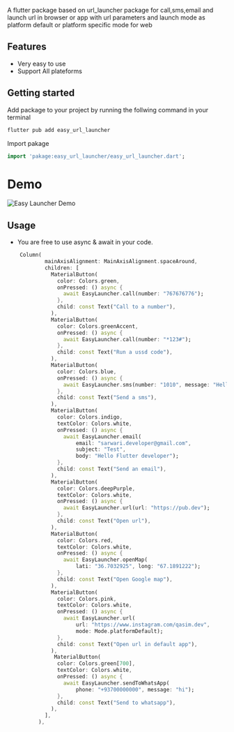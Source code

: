 <!--
This README describes the package. If you publish this package to pub.dev,
this README's contents appear on the landing page for your package.

For information about how to write a good package README, see the guide for
[writing package pages](https://dart.dev/guides/libraries/writing-package-pages).

For general information about developing packages, see the Dart guide for
[creating packages](https://dart.dev/guides/libraries/create-library-packages)
and the Flutter guide for
[developing packages and plugins](https://flutter.dev/developing-packages).
-->

A flutter package based on url_launcher package for call,sms,email and launch url in browser or app with url parameters and launch mode as platform default or platform specific mode for web

## Features

- Very easy to use
- Support All plateforms

## Getting started
Add package to your project by running the follwing command in your terminal

```bat
flutter pub add easy_url_launcher
```

Import pakage
```dart
import 'pakage:easy_url_launcher/easy_url_launcher.dart';
```

# Demo
![Easy Launcher Demo](demo.gif)

## Usage
* You are free to use async & await in your code.

```dart
    Column(
            mainAxisAlignment: MainAxisAlignment.spaceAround,
            children: [
              MaterialButton(
                color: Colors.green,
                onPressed: () async {
                  await EasyLauncher.call(number: "767676776");
                },
                child: const Text("Call to a number"),
              ),
              MaterialButton(
                color: Colors.greenAccent,
                onPressed: () async {
                  await EasyLauncher.call(number: "*123#");
                },
                child: const Text("Run a ussd code"),
              ),
              MaterialButton(
                color: Colors.blue,
                onPressed: () async {
                  await EasyLauncher.sms(number: "1010", message: "Hello");
                },
                child: const Text("Send a sms"),
              ),
              MaterialButton(
                color: Colors.indigo,
                textColor: Colors.white,
                onPressed: () async {
                  await EasyLauncher.email(
                      email: "sarwari.developer@gmail.com",
                      subject: "Test",
                      body: "Hello Flutter developer");
                },
                child: const Text("Send an email"),
              ),
              MaterialButton(
                color: Colors.deepPurple,
                textColor: Colors.white,
                onPressed: () async {
                  await EasyLauncher.url(url: "https://pub.dev");
                },
                child: const Text("Open url"),
              ),
              MaterialButton(
                color: Colors.red,
                textColor: Colors.white,
                onPressed: () async {
                  await EasyLauncher.openMap(
                      lati: "36.7032925", long: "67.1891222");
                },
                child: const Text("Open Google map"),
              ),
              MaterialButton(
                color: Colors.pink,
                textColor: Colors.white,
                onPressed: () async {
                  await EasyLauncher.url(
                      url: "https://www.instagram.com/qasim.dev",
                      mode: Mode.platformDefault);
                },
                child: const Text("Open url in default app"),
              ),
               MaterialButton(
                color: Colors.green[700],
                textColor: Colors.white,
                onPressed: () async {
                  await EasyLauncher.sendToWhatsApp(
                      phone: "+93700000000", message: "hi");
                },
                child: const Text("Send to whatsapp"),
              ),
            ],
          ),
```
